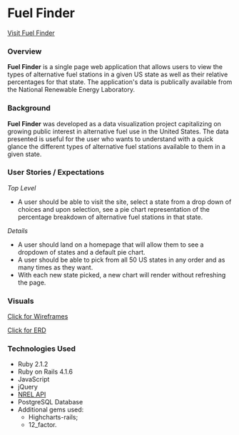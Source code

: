 Fuel Finder
=======

[Visit Fuel Finder](https://______.herokuapp.com/)

### Overview

**Fuel Finder** is a single page web application that allows users to view the types of alternative fuel stations in a given US state as well as their relative percentages for that state. The application's data is publically available from the National Renewable Energy Laboratory.

### Background
**Fuel Finder** was developed as a data visualization project capitalizing on growing public interest in alternative fuel use in the United States. The data presented is useful for the user who wants to understand with a quick glance the different types of alternative fuel stations available to them in a given state. 

### User Stories / Expectations
*Top Level*

* A user should be able to visit the site, select a state from a drop down of choices and upon selection, see a pie chart representation of the percentage breakdown of alternative fuel stations in that state.

*Details*

* A user should land on a homepage that will allow them to see a dropdown of states and a default pie chart.
* A user should be able to pick from all 50 US states in any order and as many times as they want.
* With each new state picked, a new chart will render without refreshing the page. 

### Visuals
[Click for Wireframes](https://github.com/PaulTuraew/Metacog/tree/master/Metacog_Wireframes) 

[Click for ERD](https://github.com/PaulTuraew/Metacog/tree/master/Metacog_ERD)


### Technologies Used
* Ruby 2.1.2
* Ruby on Rails 4.1.6
* JavaScript
* jQuery
* [NREL API](http://developer.nrel.gov/docs/)
* PostgreSQL Database
* Additional gems used:
    * Highcharts-rails;
    * 12_factor.
